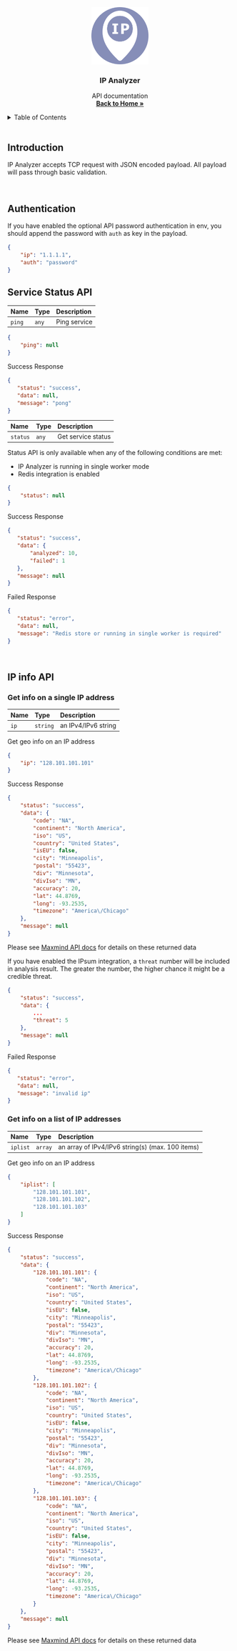 <p align="center"><img src="../../docs/reader.svg?raw=true" width="128"></p>

<h3 align="center">IP Analyzer</h3>

<p align="center">
    API documentation
    <br />
    <a href="../../README.md"><strong>Back to Home »</strong></a>
    <br />
</p>

<!-- TABLE OF CONTENTS -->
<details>
  <summary>Table of Contents</summary>
  <ol>
    <li><a href="#introduction">Introduction</a></li>
    <li><a href="#authentication">Authentication</a></li>
    <li><a href="#service-status-api">Service Status</a></li>
    <li><a href="#ip-info-api">IP info API</a></li>
  </ol>
</details>

<br/>

## Introduction

IP Analyzer accepts TCP request with JSON encoded payload. All payload will pass through basic validation.

<br/>

## Authentication

If you have enabled the optional API password authentication in env, you should append the password with `auth` as key in the payload.

```json
{
    "ip": "1.1.1.1",
    "auth": "password"
}
```

## Service Status API

| Name | Type | Description |
| :--- | :--- | :--- |
| `ping` | `any` | Ping service  |

```json
{
    "ping": null
}
```

Success Response
```json
{
   "status": "success",
   "data": null,
   "message": "pong"
}
```

| Name | Type | Description |
| :--- | :--- | :--- |
| `status` | `any` | Get service status |

Status API is only available when any of the following conditions are met:
* IP Analyzer is running in single worker mode
* Redis integration is enabled

```json
{
    "status": null
}
```

Success Response
```json
{
   "status": "success",
   "data": {
       "analyzed": 10,
       "failed": 1
   },
   "message": null
}
```

Failed Response
```json
{
   "status": "error",
   "data": null,
   "message": "Redis store or running in single worker is required"
}
```

<br/>

## IP info API

### Get info on a single IP address

| Name | Type | Description |
| :--- | :--- | :--- |
| `ip` | `string` | an IPv4/IPv6 string  |

Get geo info on an IP address
```json
{
    "ip": "128.101.101.101"
}
```

Success Response
```json
{
    "status": "success",
    "data": {
        "code": "NA",
        "continent": "North America",
        "iso": "US",
        "country": "United States",
        "isEU": false,
        "city": "Minneapolis",
        "postal": "55423",
        "div": "Minnesota",
        "divIso": "MN",
        "accuracy": 20,
        "lat": 44.8769,
        "long": -93.2535,
        "timezone": "America\/Chicago"
    },
    "message": null
}
```

Please see [Maxmind API docs](https://maxmind.github.io/GeoIP2-php/doc/v2.12.2/) for details on these returned data

If you have enabled the IPsum integration, a `threat` number will be included in analysis result. The greater the number, the higher chance it might be a credible threat.

```json
{
    "status": "success",
    "data": {
        ...
        "threat": 5
    },
    "message": null
}
```

Failed Response
```json
{
   "status": "error",
   "data": null,
   "message": "invalid ip"
}
```

### Get info on a list of IP addresses

| Name | Type | Description |
| :--- | :--- | :--- |
| `iplist` | `array` | an array of IPv4/IPv6 string(s) (max. 100 items) |

Get geo info on an IP address
```json
{
    "iplist": [
        "128.101.101.101",
        "128.101.101.102",
        "128.101.101.103"
    ]
}
```

Success Response
```json
{
    "status": "success",
    "data": {
        "128.101.101.101": {
            "code": "NA",
            "continent": "North America",
            "iso": "US",
            "country": "United States",
            "isEU": false,
            "city": "Minneapolis",
            "postal": "55423",
            "div": "Minnesota",
            "divIso": "MN",
            "accuracy": 20,
            "lat": 44.8769,
            "long": -93.2535,
            "timezone": "America\/Chicago"
        },
        "128.101.101.102": {
            "code": "NA",
            "continent": "North America",
            "iso": "US",
            "country": "United States",
            "isEU": false,
            "city": "Minneapolis",
            "postal": "55423",
            "div": "Minnesota",
            "divIso": "MN",
            "accuracy": 20,
            "lat": 44.8769,
            "long": -93.2535,
            "timezone": "America\/Chicago"
        },
        "128.101.101.103": {
            "code": "NA",
            "continent": "North America",
            "iso": "US",
            "country": "United States",
            "isEU": false,
            "city": "Minneapolis",
            "postal": "55423",
            "div": "Minnesota",
            "divIso": "MN",
            "accuracy": 20,
            "lat": 44.8769,
            "long": -93.2535,
            "timezone": "America\/Chicago"
        }
    },
    "message": null
}
```

Please see [Maxmind API docs](https://maxmind.github.io/GeoIP2-php/doc/v2.12.2/) for details on these returned data
